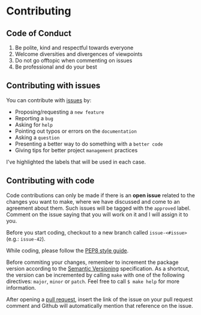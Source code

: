 # Contributing

## Code of Conduct

1. Be polite, kind and respectful towards everyone
2. Welcome diversities and divergences of viewpoints
3. Do not go offtopic when commenting on issues
4. Be professional and do your best

## Contributing with issues

You can contribute with [issues][issues] by:

- Proposing/requesting a `new feature`
- Reporting a `bug`
- Asking for `help`
- Pointing out typos or errors on the `documentation`
- Asking a `question`
- Presenting a better way to do something with a `better code`
- Giving tips for better project `management` practices

I've highlighted the labels that will be used in each case.

## Contributing with code

Code contributions can only be made if there is an **open issue** related to the
changes you want to make, where we have discussed and come to an agreement about
them. Such issues will be tagged with the `approved` label. Comment on the issue
saying that you will work on it and I will assign it to you.

Before you start coding, checkout to a new branch called `issue-<#issue>` (e.g.:
`issue-42`).

While coding, please follow the [PEP8 style guide][pep8].

Before commiting your changes, remember to increment the package version according
to the [Semantic Versioning][semver] specification. As a shortcut, the version can
be incremented by calling `make` with one of the following directives: `major`,
`minor` or `patch`. Feel free to call `$ make help` for more information.

After opening a [pull request][pulls], insert the link of the issue on your pull
request comment and Github will automatically mention that reference on the issue.

[issues]: https://github.com/arthurpaulino/miraiml/issues
[pep8]: https://www.python.org/dev/peps/pep-0008/
[semver]: https://semver.org/
[pulls]: https://github.com/arthurpaulino/miraiml/pulls
